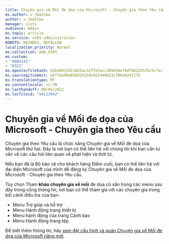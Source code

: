 ```yaml
---
title: Chuyên gia về Mối đe dọa của Microsoft - Chuyên gia theo Yêu cầu
ms.author: v-jmathew
author: v-jmathew
manager: scotv
audience: Admin
ms.topic: article
ms.service: o365-administration
ROBOTS: NOINDEX, NOFOLLOW
localization_priority: Normal
ms.collection: Adm_O365
ms.custom:
- "9004241"
- "8321"
ms.openlocfilehash: 63ba0615d118d2ac32ffe5acc289838ef9dfb62d3576c5cfecf361e182060acd
ms.sourcegitcommit: b5f7da89a650d2915dc652449623c78be6247175
ms.translationtype: MT
ms.contentlocale: vi-VN
ms.lasthandoff: 08/05/2021
ms.locfileid: "54113942"
---
```

# <a name="microsoft-threat-experts---experts-on-demand"></a>Chuyên gia về Mối đe dọa của Microsoft - Chuyên gia theo Yêu cầu

Chuyên gia theo Yêu cầu là chức năng Chuyên gia về Mối đe dọa của Microsoft thứ hai. Đây là nơi bạn có thể liên hệ với chúng tôi khi bạn cần tư vấn về các câu hỏi liên quan về phát hiện và thời từ.

Nếu bạn đã là Bộ bảo vệ cho khách hàng Điểm cuối, bạn có thể liên hệ với đại diện Microsoft của mình để đăng ký Chuyên gia về Mối đe dọa của Microsoft - Chuyên gia theo Yêu cầu.

Tùy chọn Tham **khảo chuyên gia về mối** đe dọa có sẵn trong các menu sau đây trong cổng thông tin, nơi bạn có thể tham gia với các chuyên gia trong bối cảnh điều tra của bạn:

- Menu Trợ giúp và hỗ trợ
- Menu Hành động trang thiết bị
- Menu hành động của trang Cảnh báo
- Menu Hành động trang tệp

Để biết thêm thông tin, hãy [xem đặt cấu hình và quản Chuyên gia về Mối đe dọa của Microsoft năng mới](https://docs.microsoft.com/windows/security/threat-protection/microsoft-defender-atp/configure-microsoft-threat-experts).
